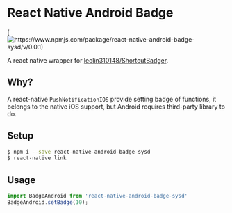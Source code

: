 # React Native Android Badge

[![https://www.npmjs.com/package/react-native-android-badge-sysd/v/0.0.1)](https://www.npmjs.com/package/react-native-android-badge-sysd)

A react native wrapper for [leolin310148/ShortcutBadger](https://github.com/leolin310148/ShortcutBadger).

## Why?

A react-native `PushNotificationIOS` provide setting badge of functions, it belongs to the native iOS support, but Android requires third-party library to do.

## Setup

```bash
$ npm i --save react-native-android-badge-sysd
$ react-native link
```

## Usage

```js
import BadgeAndroid from 'react-native-android-badge-sysd'
BadgeAndroid.setBadge(10);
```
